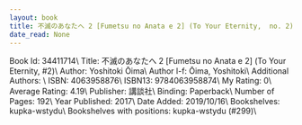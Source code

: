```yaml
---
layout: book
title: 不滅のあなたへ 2 [Fumetsu no Anata e 2] (To Your Eternity,  no. 2)
date_read: None
---
```


Book Id: 34411714\ 
Title: 不滅のあなたへ 2 [Fumetsu no Anata e 2] (To Your Eternity, #2)\ 
Author: Yoshitoki Ōima\ 
Author l-f: Ōima, Yoshitoki\ 
Additional Authors: \ 
ISBN: 4063958876\ 
ISBN13: 9784063958874\ 
My Rating: 0\ 
Average Rating: 4.19\ 
Publisher: 講談社\ 
Binding: Paperback\ 
Number of Pages: 192\ 
Year Published: 2017\ 
Date Added: 2019/10/16\ 
Bookshelves: kupka-wstydu\ 
Bookshelves with positions: kupka-wstydu (#299)\ 

